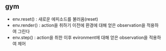 ## gym

- env.reset() : 새로운 에피소드를 불러옴(reset)
- env.render() : action을 취하기 이전에 환경에 대해 얻은 observation을 적용하여 그린다
- env.step() : action을 취한 이후 evironment에 대해 얻은 observation을 적용하여 제어

